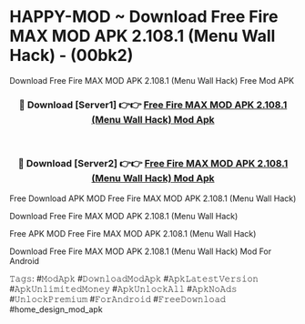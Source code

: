# HAPPY-MOD ~ Download Free Fire MAX MOD APK 2.108.1 (Menu Wall Hack) - (00bk2)
Download Free Fire MAX MOD APK 2.108.1 (Menu Wall Hack) Free Mod APK

<div align="center">
<h3>🔴 Download [Server1] 👉👉 <a href="https://apk-comot.site?title=Free_Fire_MAX_MOD_APK_2.108.1_(Menu_Wall_Hack)">Free Fire MAX MOD APK 2.108.1 (Menu Wall Hack) Mod Apk</a></h3><br>

<h3>🔴 Download [Server2] 👉👉 <a href="https://apk-comot.site?title=Free_Fire_MAX_MOD_APK_2.108.1_(Menu_Wall_Hack)">Free Fire MAX MOD APK 2.108.1 (Menu Wall Hack) Mod Apk</a></h3>
</div>


Free Download APK MOD Free Fire MAX MOD APK 2.108.1 (Menu Wall Hack)

Download Free Fire MAX MOD APK 2.108.1 (Menu Wall Hack) 

Free APK MOD Free Fire MAX MOD APK 2.108.1 (Menu Wall Hack) 

Download Free Fire MAX MOD APK 2.108.1 (Menu Wall Hack) Mod For Android

𝚃𝚊𝚐𝚜: #𝙼𝚘𝚍𝙰𝚙𝚔 #𝙳𝚘𝚠𝚗𝚕𝚘𝚊𝚍𝙼𝚘𝚍𝙰𝚙𝚔 #𝙰𝚙𝚔𝙻𝚊𝚝𝚎𝚜𝚝𝚅𝚎𝚛𝚜𝚒𝚘𝚗 #𝙰𝚙𝚔𝚄𝚗𝚕𝚒𝚖𝚒𝚝𝚎𝚍𝙼𝚘𝚗𝚎𝚢 #𝙰𝚙𝚔𝚄𝚗𝚕𝚘𝚌𝚔𝙰𝚕𝚕 #𝙰𝚙𝚔𝙽𝚘𝙰𝚍𝚜 #𝚄𝚗𝚕𝚘𝚌𝚔𝙿𝚛𝚎𝚖𝚒𝚞𝚖 #𝙵𝚘𝚛𝙰𝚗𝚍𝚛𝚘𝚒𝚍 #𝙵𝚛𝚎𝚎𝙳𝚘𝚠𝚗𝚕𝚘𝚊𝚍 #home_design_mod_apk